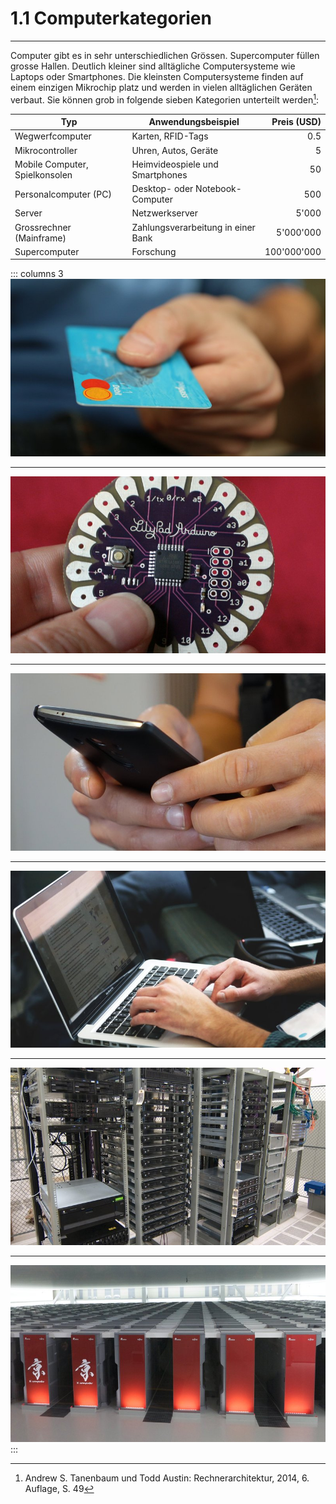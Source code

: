 # 1.1 Computerkategorien
---

Computer gibt es in sehr unterschiedlichen Grössen. Supercomputer füllen grosse Hallen. Deutlich kleiner sind alltägliche Computersysteme wie Laptops oder Smartphones. Die kleinsten Computersysteme finden auf einem einzigen Mikrochip platz und werden in vielen alltäglichen Geräten verbaut. Sie können grob in folgende sieben Kategorien unterteilt werden[^1]:

| Typ                            | Anwendungsbeispiel                 | Preis (USD) |
| ------------------------------ | ---------------------------------- | -----------:|
| Wegwerfcomputer                | Karten, RFID-Tags                  |         0.5 |
| Mikrocontroller                | Uhren, Autos, Geräte               |           5 |
| Mobile Computer, Spielkonsolen | Heimvideospiele und Smartphones    |          50 |
| Personalcomputer (PC)          | Desktop- oder Notebook-Computer    |         500 |
| Server                         | Netzwerkserver                     |       5'000 |
| Grossrechner (Mainframe)       | Zahlungsverarbeitung in einer Bank |   5'000'000 |
| Supercomputer                  | Forschung                          | 100'000'000 |

::: columns 3
![Smart Card ©](./smart-card.jpg)

***
![Arduino Lilypad ©](./arduino-lilypad.jpg)

***
![Smartphone ©](./smartphone.jpg)

***
![Notebook ©](./notebook.jpg)

***
![Server ©](./server-racks.jpg)

***
![Kei Supercomputer ©](./kei-supercomputer.jpg)
:::

[^1]: Andrew S. Tanenbaum und Todd Austin: Rechnerarchitektur, 2014, 6. Auflage, S. 49
